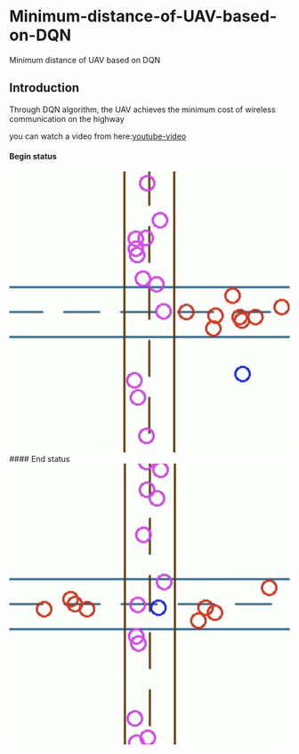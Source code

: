 # Minimum-distance-of-UAV-based-on-DQN
Minimum distance of UAV based on DQN

## Introduction
Through DQN algorithm, the UAV achieves the minimum cost of wireless communication on the highway

you can watch a video from here:[youtube-video](https://youtu.be/NzzJWvzp8nY)
#### Begin status
<img src="https://github.com/yangtiming/Minimum-distance-of-UAV-based-on-DQN/blob/master/imgs/1.png" width="600px">
#### End status
<img src="https://github.com/yangtiming/Minimum-distance-of-UAV-based-on-DQN/blob/master/imgs/2.png" width="600px">
